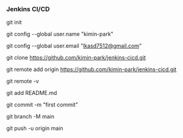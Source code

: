 ### Jenkins CI/CD


git init



git config --global user.name "kimin-park"

git config --global user.email "lkasd7512@gmail.com"

git clone https://github.com/kimin-park/jenkins-cicd.git

git remote add origin https://github.com/kimin-park/jenkins-cicd.git

git remote -v



git add README.md

git commit -m "first commit"

git branch -M main

git push -u origin main

